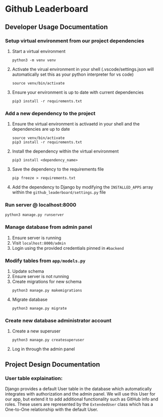 # Github Leaderboard

## Developer Usage Documentation

### Setup virtual environment from our project dependencies<br>
   1. Start a virtual environment
      ```
      python3 -m venv venv
      ```
   2. Activate the virual environment in your shell (.vscode/settings.json will automatically set this as your python interpreter for vs code)
      ```
      source venv/bin/activate
      ```
   3. Ensure your environment is up to date with current dependencies
      ```
      pip3 install -r requirements.txt
      ```

### Add a new dependency to the project

   1. Ensure the virtual environment is activaetd in your shell and the dependencies are up to date
      ```
      source venv/bin/activate
      pip3 install -r requirements.txt
      ```
   2. Install the dependency within the virtual environment
      ```
      pip3 install <dependency_name>
      ```
   3. Save the dependency to the requirements file
      ```
      pip freeze > requirements.txt
      ```
   4. Add the dependency to Django by modifying the ```INSTALLED_APPS``` array within the ```github_leaderboard/settings.py``` file

### Run server @ localhost:8000
   ```
   python3 manage.py runserver
   ```
### Manage database from admin panel
   1. Ensure server is running
   2. Visit ```localhost:8000/admin```
   3. Login using the provided credentials pinned in ```#backend```

### Modify tables from ```app/models.py```
   1. Update schema
   2. Ensure server is not running
   3. Create migrations for new schema
      ```
      python3 manage.py makemigrations
      ```
   4. Migrate database
      ```
      python3 manage.py migrate
      ```
### Create new database administrator account
   1. Create a new superuser
      ```
      python3 manage.py createsuperuser
      ```
   2. Log in through the admin panel

## Project Design Documentation

### User table explaination:
   Django provides a default User table in the database which automatically integrates with authorization and the admin panel. We will use this User for our app, but extend it to add additional functionality such as GitHub info and roles. These users are represented by the ```ExtendedUser``` class which has a One-to-One relationship with the default User.
